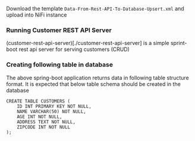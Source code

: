 Download the template `Data-From-Rest-API-To-Database-Upsert.xml` and upload into NiFi instance

### Running Customer REST API Server

(customer-rest-api-server)[./customer-rest-api-server] is a simple sprint-boot rest api server for serving customers (CRUD)


### Creating following table in database

The above spring-boot application returns data in following table structure format. It is expected that below table schema should be created in the database

```shell
CREATE TABLE CUSTOMERS (
    ID INT PRIMARY KEY NOT NULL,
    NAME VARCHAR(50) NOT NULL,
    AGE INT NOT NULL,
    ADDRESS TEXT NOT NULL,
    ZIPCODE INT NOT NULL
);
```